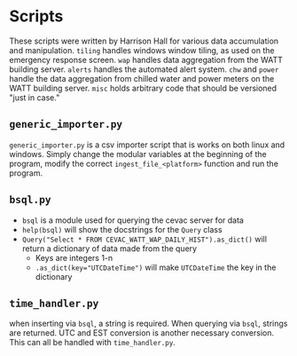 # Scripts
These scripts were written by Harrison Hall for various data accumulation and
manipulation. `tiling` handles windows window tiling, as used on the emergency
response screen. `wap` handles data aggregation from the WATT building server.
`alerts` handles the automated alert system. `chw` and `power` handle the
data aggregation from chilled water and power meters on the WATT building
server. `misc` holds arbitrary code that should be versioned "just in case."


## `generic_importer.py`
`generic_importer.py` is a csv importer script that is works on both linux
and windows. Simply change the modular variables at the beginning of the
program, modify the correct `ingest_file_<platform>` function and run the
program.


## `bsql.py`
* `bsql` is a module used for querying the cevac server for data
* `help(bsql)` will show the docstrings for the `Query` class
* `Query("Select * FROM CEVAC_WATT_WAP_DAILY_HIST").as_dict()` will return a
dictionary of data made from the query
  * Keys are integers 1-n
  * `.as_dict(key="UTCDateTime")` will make `UTCDateTime` the key in the
  dictionary


## `time_handler.py`
when inserting via `bsql`, a string is required. When querying via `bsql`,
strings are returned. UTC and EST conversion is another necessary conversion.
This can all be handled with `time_handler.py`.
